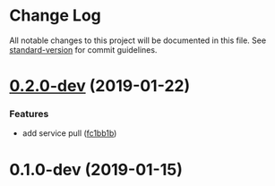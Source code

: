 # Change Log

All notable changes to this project will be documented in this file. See [standard-version](https://github.com/conventional-changelog/standard-version) for commit guidelines.

<a name="0.2.0-dev"></a>
# [0.2.0-dev](https://github.com/tranvanmy/MyBot/compare/v0.1.0-dev...v0.2.0-dev) (2019-01-22)


### Features

* add service pull ([fc1bb1b](https://github.com/tranvanmy/MyBot/commit/fc1bb1b))



<a name="0.1.0-dev"></a>
# 0.1.0-dev (2019-01-15)
